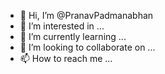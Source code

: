- 👋 Hi, I’m @PranavPadmanabhan
- 👀 I’m interested in ...
- 🌱 I’m currently learning ...
- 💞️ I’m looking to collaborate on ...
- 📫 How to reach me ...

<!---
PranavPadmanabhan/PranavPadmanabhan is a ✨ special ✨ repository because its `README.md` (this file) appears on your GitHub profile.
You can click the Preview link to take a look at your changes.
--->
